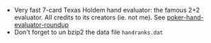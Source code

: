- Very fast 7-card Texas Holdem hand evaluator: the famous 2+2 evaluator. All credits to its creators (ie. not me).
See [poker-hand-evaluator-roundup](https://www.codingthewheel.com/archives/poker-hand-evaluator-roundup/#2p2)
- Don't forget to un bzip2 the data file `handranks.dat`
